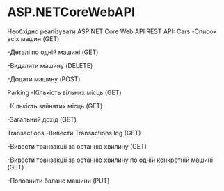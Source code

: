 # ASP.NETCoreWebAPI
Необхідно реалізувати ASP.NET Core Web API
REST API:
Cars
-Список всіх машин (GET)

-Деталі по одній машині (GET)

-Видалити машину (DELETE)

-Додати машину (POST)

Parking
-Кількість вільних місць (GET)

-Кількість зайнятих місць (GET)

-Загальний дохід (GET)

Transactions
-Вивести Transactions.log (GET)

-Вивести транзакції за останню хвилину (GET)

-Вивести транзакції за останню хвилину по одній конкретній машині (GET)

-Поповнити баланс машини (PUT)

